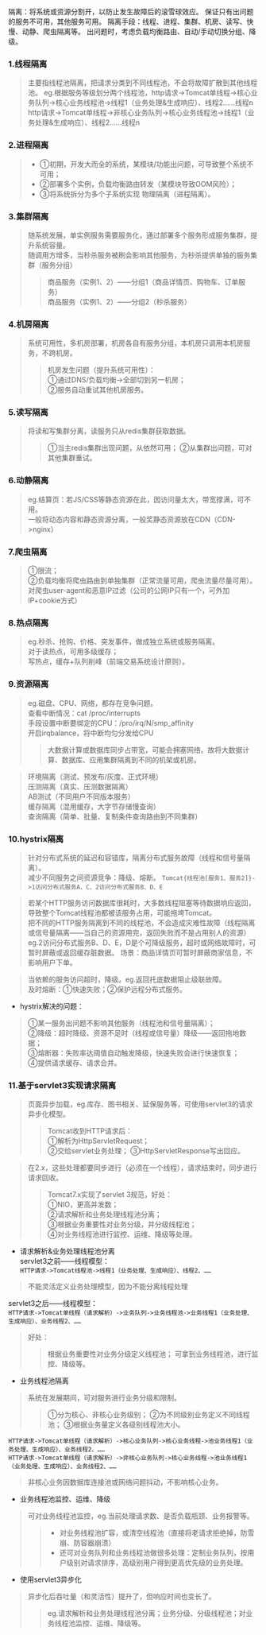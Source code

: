 隔离：将系统或资源分割开，以防止发生故障后的滚雪球效应。
保证只有出问题的服务不可用，其他服务可用。
隔离手段：线程、进程、集群、机房、读写、快慢、动静、爬虫隔离等。
出问题时，考虑负载均衡路由、自动/手动切换分组、降级。

### 1.线程隔离
>主要指线程池隔离，把请求分类到不同线程池，不会将故障扩散到其他线程池。
eg.根据服务等级划分两个线程池，http请求->Tomcat单线程->核心业务队列->核心业务线程池->线程1（业务处理&生成响应）、线程2……线程n
http请求->Tomcat单线程->非核心业务队列->核心业务线程池->线程1（业务处理&生成响应）、线程2……线程n

### 2.进程隔离
>- ①初期，开发大而全的系统，某模块/功能出问题，可导致整个系统不可用；
>- ②部署多个实例，负载均衡路由转发（某模块导致OOM风险）；
>- ③将系统拆分为多个子系统实现 物理隔离（进程隔离）。

### 3.集群隔离
>随系统发展，单实例服务需要服务化，通过部署多个服务形成服务集群，提升系统容量。  
随调用方增多，当秒杀服务被刷会影响其他服务，为秒杀提供单独的服务集群（服务分组）  
>>商品服务（实例1、2）——分组1（商品详情页、购物车、订单服务）  
商品服务（实例1、2）——分组2（秒杀服务）

### 4.机房隔离
>系统可用性，多机房部署，机房各自有服务分组，本机房只调用本机房服务，不跨机房。  
>>机房发生问题（提升系统可用性）：  
①通过DNS/负载均衡->全部切到另一机房；  
②服务自动重试其他机房服务。

### 5.读写隔离 
>将读和写集群分离，读服务只从redis集群获取数据。  
>>①当主redis集群出现问题，从依然可用；
②从集群出问题，可对其他集群重试。

### 6.动静隔离
>eg.结算页：若JS/CSS等静态资源在此，因访问量太大，带宽撑满，可不用。  
一般将动态内容和静态资源分离，一般奖静态资源放在CDN（CDN->nginx）

### 7.爬虫隔离
>①限流；  
②负载均衡将爬虫路由到单独集群（正常流量可用，爬虫流量尽量可用）。  
对爬虫user-agent和恶意IP过滤（公司的公网IP只有一个，可外加IP+cookie方式）


### 8.热点隔离
>eg.秒杀、抢购、价格、突发事件，做成独立系统或服务隔离。  
对于读热点，可用多级缓存；  
写热点，缓存+队列削峰（前端交易系统设计原则）。

### 9.资源隔离
>eg.磁盘、CPU、网络，都存在竞争问题。  
查看中断情况：cat /proc/interrupts  
手段设置中断要绑定的CPU：/pro/irq/N/smp_affinity  
开启irqbalance，将中断均匀分发给CPU  
>>大数据计算或数据库同步占带宽，可能会拥塞网络。故将大数据计算、数据库、应用集群隔离到不同的机架或机房。  

>环境隔离（测试、预发布/灰度、正式环境）  
压测隔离（真实、压测数据隔离）  
AB测试（不同用户不同版本服务）  
缓存隔离（混用缓存，大字节存储慢查询）  
查询隔离（简单、批量、复制条件查询路由到不同集群）

### 10.hystrix隔离
>针对分布式系统的延迟和容错库，隔离分布式服务故障（线程和信号量隔离）。  
减少不同服务之间资源竞争：降级、熔断。
`Tomcat{线程池[服务1、服务2]}->1访问分布式服务A、C、2访问分布式服务B、D、E`

>若某个HTTP服务访问数据库很耗时，大多数线程阻塞等待数据响应返回，导致整个Tomcat线程池都被该服务占用，可能拖垮Tomcat。  
把不同的HTTP服务隔离到不同的线程池，不会造成灾难性故障（线程隔离或信号量隔离——当自己的资源用完，返回失败而不是占用别人的资源）  
eg.2访问分布式服务B、D、E，D是个可降级服务，超时或网络故障时，可暂时屏蔽或返回缓存脏数据。
场景：商品详情页可暂时屏蔽商家信息，不影响用户下单。

>当依赖的服务访问超时，降级。eg.返回托底数据阻止级联故障。  
及时熔断：①快速失败；②保护远程分布式服务。

- hystrix解决的问题：  
>①某一服务出问题不影响其他服务（线程池和信号量隔离）；  
②降级：超时降级、资源不足时（线程或信号量）降级——返回拖地数据；  
③熔断器：失败率达阈值自动触发降级，快速失败会进行快速恢复；  
④提供请求缓存、请求合并。

### 11.基于servlet3实现请求隔离
>页面异步加载，eg.库存、图书相关、延保服务等，可使用servlet3的请求异步化模型。
>>Tomcat收到HTTP请求后：  
①解析为HttpServletRequest；  
②交给servlet业务处理；
③HttpServletResponse写出回应。

>在2.x，这些处理都要同步进行（必须在一个线程），请求结束时，同步进行请求回收。
>>Tomcat7.x实现了servlet 3规范，好处：  
①NIO，更高并发数；  
②请求解析和业务处理线程池分离；  
③根据业务重要性对业务分级，并分级线程池；  
④对业务线程池进行监控、运维、降级等处理。  

- 请求解析&业务处理线程池分离  
servlet3之前——线程模型：  
`HTTP请求->Tomcat线程池->线程1（业务处理、生成响应）、线程2、……`  
>不能灵活定义业务处理模型，因为不能分离线程处理

servlet3之后——线程模型：  
`HTTP请求->Tomcat单线程（请求解析）->业务队列->业务线程池->业务线程1（业务处理、生成响应）、业务线程2、……`
>好处：
>>根据业务重要性对业务分级定义线程池；
可拿到业务线程池，进行监控、降级等。

- 业务线程池隔离
>系统在发展期间，可对服务进行业务分级和限制。
>>①分为核心、非核心业务级别；
②为不同级别业务定义不同线程池；
③根据业务量定义各级别线程池大小。

`HTTP请求->Tomcat单线程（请求解析）->核心业务队列->核心业务线程->池业务线程1（业务处理、生成响应）、业务线程2、……`  
`HTTP请求->Tomcat单线程（请求解析）->非核心业务队列->核心业务线程->池业务线程1（业务处理、生成响应）、业务线程2、……`
>非核心业务因数据库连接池或网络问题抖动，不影响核心业务。

- 业务线程池监控、运维、降级
>可对业务线程池监控，eg.当前处理请求数、是否负载瓶颈、业务报警等。
>>- 对业务线程池扩容，或清空线程池（直接将老请求拒绝掉，防雪崩、防容器崩溃）    
>>- 还可对业务队列和业务线程池做很多处理：定制业务队列，按用户级别对请求排序，高级别用户得到更高优先级的业务处理。

- 使用servlet3异步化
>异步化后吞吐量（和灵活性）提升了，但响应时间也变长了。  
>>eg.请求解析和业务处理线程池分离；业务分级、分级线程池；对业务线程池监控、运维、降级等。